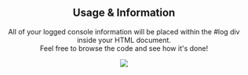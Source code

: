 <h2 align="center">Usage & Information</h2>
<p align="center">
  All of your logged console information will be placed within the #log div inside your HTML document.<br>
  Feel free to browse the code and see how it's done!
</p>
<p align="center">
<img height="auto" src="https://i.gyazo.com/37ebe9c70aa85efdb3a47373aa35408d.png"></a>
</p>
